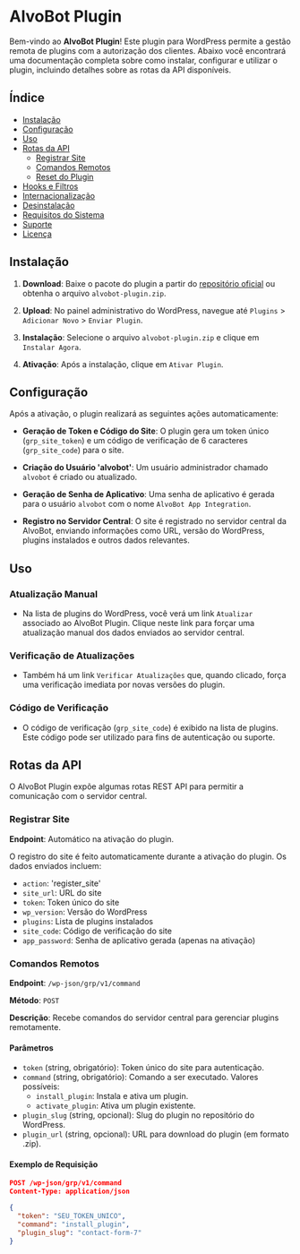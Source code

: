 # AlvoBot Plugin

Bem-vindo ao **AlvoBot Plugin**! Este plugin para WordPress permite a gestão remota de plugins com a autorização dos clientes. Abaixo você encontrará uma documentação completa sobre como instalar, configurar e utilizar o plugin, incluindo detalhes sobre as rotas da API disponíveis.

## Índice

- [Instalação](#instalação)
- [Configuração](#configuração)
- [Uso](#uso)
- [Rotas da API](#rotas-da-api)
  - [Registrar Site](#registrar-site)
  - [Comandos Remotos](#comandos-remotos)
  - [Reset do Plugin](#reset-do-plugin)
- [Hooks e Filtros](#hooks-e-filtros)
- [Internacionalização](#internacionalização)
- [Desinstalação](#desinstalação)
- [Requisitos do Sistema](#requisitos-do-sistema)
- [Suporte](#suporte)
- [Licença](#licença)

## Instalação

1. **Download**: Baixe o pacote do plugin a partir do [repositório oficial](https://alvobot.com/alvobot-plugin) ou obtenha o arquivo `alvobot-plugin.zip`.

2. **Upload**: No painel administrativo do WordPress, navegue até `Plugins` > `Adicionar Novo` > `Enviar Plugin`.

3. **Instalação**: Selecione o arquivo `alvobot-plugin.zip` e clique em `Instalar Agora`.

4. **Ativação**: Após a instalação, clique em `Ativar Plugin`.

## Configuração

Após a ativação, o plugin realizará as seguintes ações automaticamente:

- **Geração de Token e Código do Site**: O plugin gera um token único (`grp_site_token`) e um código de verificação de 6 caracteres (`grp_site_code`) para o site.

- **Criação do Usuário 'alvobot'**: Um usuário administrador chamado `alvobot` é criado ou atualizado.

- **Geração de Senha de Aplicativo**: Uma senha de aplicativo é gerada para o usuário `alvobot` com o nome `AlvoBot App Integration`.

- **Registro no Servidor Central**: O site é registrado no servidor central da AlvoBot, enviando informações como URL, versão do WordPress, plugins instalados e outros dados relevantes.

## Uso

### Atualização Manual

- Na lista de plugins do WordPress, você verá um link `Atualizar` associado ao AlvoBot Plugin. Clique neste link para forçar uma atualização manual dos dados enviados ao servidor central.

### Verificação de Atualizações

- Também há um link `Verificar Atualizações` que, quando clicado, força uma verificação imediata por novas versões do plugin.

### Código de Verificação

- O código de verificação (`grp_site_code`) é exibido na lista de plugins. Este código pode ser utilizado para fins de autenticação ou suporte.

## Rotas da API

O AlvoBot Plugin expõe algumas rotas REST API para permitir a comunicação com o servidor central.

### Registrar Site

**Endpoint**: Automático na ativação do plugin.

O registro do site é feito automaticamente durante a ativação do plugin. Os dados enviados incluem:

- `action`: 'register_site'
- `site_url`: URL do site
- `token`: Token único do site
- `wp_version`: Versão do WordPress
- `plugins`: Lista de plugins instalados
- `site_code`: Código de verificação do site
- `app_password`: Senha de aplicativo gerada (apenas na ativação)

### Comandos Remotos

**Endpoint**: `/wp-json/grp/v1/command`

**Método**: `POST`

**Descrição**: Recebe comandos do servidor central para gerenciar plugins remotamente.

#### Parâmetros

- `token` (string, obrigatório): Token único do site para autenticação.
- `command` (string, obrigatório): Comando a ser executado. Valores possíveis:
  - `install_plugin`: Instala e ativa um plugin.
  - `activate_plugin`: Ativa um plugin existente.
- `plugin_slug` (string, opcional): Slug do plugin no repositório do WordPress.
- `plugin_url` (string, opcional): URL para download do plugin (em formato .zip).

#### Exemplo de Requisição

```json
POST /wp-json/grp/v1/command
Content-Type: application/json

{
  "token": "SEU_TOKEN_UNICO",
  "command": "install_plugin",
  "plugin_slug": "contact-form-7"
}